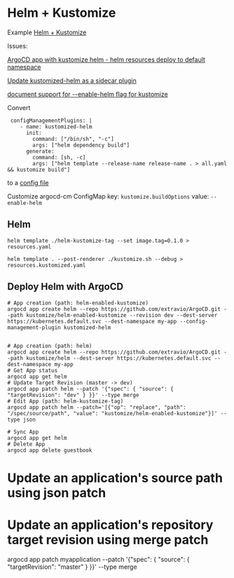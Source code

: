 # Helm + Kustomize


Example [Helm + Kustomize](https://github.com/argoproj/argocd-example-apps/tree/master/plugins/kustomized-helm)

Issues:

[ArgoCD app with kustomize helm - helm resources deploy to default namespace](https://github.com/argoproj/argocd-example-apps/issues/187)

[Update kustomized-helm as a sidecar plugin](https://github.com/argoproj/argocd-example-apps/issues/177)


[document support for --enable-helm flag for kustomize](https://github.com/argoproj/argo-cd/issues/7835)



Convert 

```
 configManagementPlugins: |
    - name: kustomized-helm
      init:
        command: ["/bin/sh", "-c"]
        args: ["helm dependency build"]
      generate:
        command: [sh, -c]
        args: ["helm template --release-name release-name . > all.yaml && kustomize build"]
```

to a [config file](https://argo-cd.readthedocs.io/en/stable/operator-manual/config-management-plugins/#convert-the-configmap-entry-into-a-config-file)


Customize argocd-cm ConfigMap 
key: `kustomize.buildOptions`
value: `--enable-helm`


## Helm

```
helm template ./helm-kustomize-tag --set image.tag=0.1.0 > resources.yaml

helm template . --post-renderer ./kustomize.sh --debug > resources.kustomized.yaml
```

## Deploy Helm with ArgoCD

```
# App creation (path: helm-enabled-kustomize)
argocd app create helm --repo https://github.com/extravio/ArgoCD.git --path kustomize/helm-enabled-kustomize --revision dev --dest-server https://kubernetes.default.svc --dest-namespace my-app --config-management-plugin kustomized-helm


# App creation (path: helm)
argocd app create helm --repo https://github.com/extravio/ArgoCD.git --path kustomize/helm --dest-server https://kubernetes.default.svc --dest-namespace my-app
# Get App status
argocd app get helm
# Update Target Revision (master -> dev)
argocd app patch helm --patch '{"spec": { "source": { "targetRevision": "dev" } }}' --type merge
# Edit App (path: helm-kustomize-tag)
argocd app patch helm --patch='[{"op": "replace", "path": "/spec/source/path", "value": "kustomize/helm-enabled-kustomize"}]' --type json

# Sync App
argocd app get helm
# Delete App
argocd app delete guestbook 
```

  # Update an application's source path using json patch
  

  # Update an application's repository target revision using merge patch
  argocd app patch myapplication --patch '{"spec": { "source": { "targetRevision": "master" } }}' --type merge

